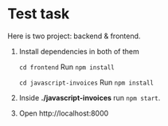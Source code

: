 # Test task

Here is two project: backend & frontend.

1. Install dependencies in both of them

    ```cd frontend```
    Run ```npm install```

    ```cd javascript-invoices```
    Run ```npm install```

2. Inside **./javascript-invoices** run ```npm start```.
3. Open http://localhost:8000
